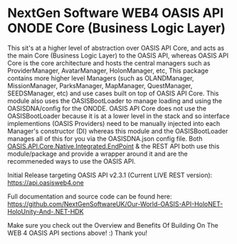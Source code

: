 ﻿# NextGen Software WEB4 OASIS API ONODE Core (Business Logic Layer)

This sit's at a higher level of abstraction over OASIS API Core, and acts as the main Core (Business Logic Layer) to the OASIS API, whereas OASIS API Core is the core architecture and hosts the central managers such as ProviderManager, AvatarManager, HolonManager, etc, This package contains more higher level Managers (such as OLANDManager, MissionManager, ParksManager, MapManager, QuestManager, SEEDSManager, etc) and use cases built on top of OASIS API Core. This module also uses the OASISBootLoader to manage loading and using the OASISDNA/config for the ONODE. OASIS API Core does not use the OASISBootLoader because it is at a lower level in the stack and so interface implementions (OASIS Providers) need to be manually injected into each Manager's constructor (DI) whereas this module and the OASISBootLoader manages all of this for you via the OASISDNA.json config file. Both [OASIS.API.Core.Native.Integrated.EndPoint](https://www.nuget.org/packages/NextGenSoftware.OASIS.API.Native.Integrated.EndPoint) &amp; the REST API both use this module/package and provide a wrapper around it and are the recommeneded ways to use the OASIS API.

Initial Release targeting OASIS API v2.3.1 (Current LIVE REST version):
https://api.oasisweb4.one

Full documentation and source code can be found here:
https://github.com/NextGenSoftwareUK/Our-World-OASIS-API-HoloNET-HoloUnity-And-.NET-HDK

Make sure you check out the Overview and Benefits Of Building On The WEB 4 OASIS API sections above! :) Thank you!